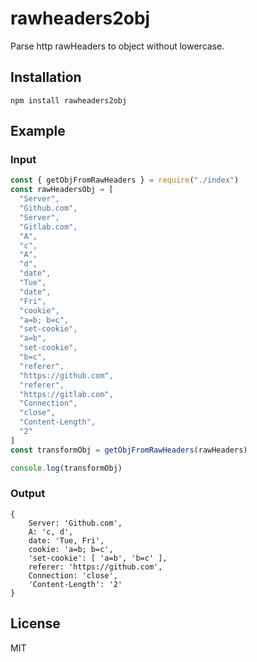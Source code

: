 # rawheaders2obj

Parse http rawHeaders to object without lowercase.

## Installation

```
npm install rawheaders2obj
```

## Example

### Input

```javascript
const { getObjFromRawHeaders } = require("./index")
const rawHeadersObj = [
  "Server",
  "Github.com",
  "Server",
  "Gitlab.com",
  "A",
  "c",
  "A",
  "d",
  "date",
  "Tue",
  "date",
  "Fri",
  "cookie",
  "a=b; b=c",
  "set-cookie",
  "a=b",
  "set-cookie",
  "b=c",
  "referer",
  "https://github.com",
  "referer",
  "https://gitlab.com",
  "Connection",
  "close",
  "Content-Length",
  "2"
]
const transformObj = getObjFromRawHeaders(rawHeaders)

console.log(transformObj)
```

### Output

```
{
    Server: 'Github.com',
    A: 'c, d',
    date: 'Tue, Fri',
    cookie: 'a=b; b=c',
    'set-cookie': [ 'a=b', 'b=c' ],
    referer: 'https://github.com',
    Connection: 'close',
    'Content-Length': '2'
}
```

## License

MIT
